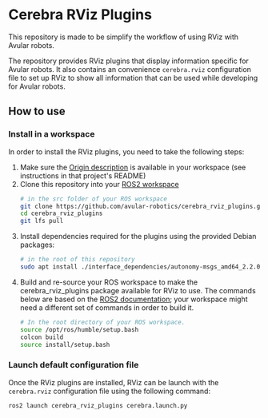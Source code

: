 # Cerebra RViz Plugins

This repository is made to be simplify the workflow of using RViz with Avular robots.

The repository provides RViz plugins that display information specific for Avular robots. It also contains an convenience `cerebra.rviz` configuration file to set up RViz to show all information that can be used while developing for Avular robots.

## How to use

### Install in a workspace

In order to install the RViz plugins, you need to take the following steps:

1. Make sure the [Origin description](https://github.com/avular-robotics/avular_origin_description) is available in your workspace (see instructions in that project's README)
2. Clone this repository into your [ROS2 workspace](https://docs.ros.org/en/rolling/Tutorials/Beginner-Client-Libraries/Creating-A-Workspace/Creating-A-Workspace.html)
   ```bash
   # in the src folder of your ROS workspace
   git clone https://github.com/avular-robotics/cerebra_rviz_plugins.git
   cd cerebra_rviz_plugins
   git lfs pull
   ```
3. Install dependencies required for the plugins using the provided Debian packages:
   ```bash
   # in the root of this repository
   sudo apt install ./interface_dependencies/autonomy-msgs_amd64_2.2.0.deb ./interface_dependencies/origin-msgs_amd64_1.0.0.deb ./interface_dependencies/cmake-avular_amd64_3.0.0.deb ./interface_dependencies/ament-copyright-avular_amd64_3.0.0.deb
   ```
4. Build and re-source your ROS workspace to make the cerebra_rviz_plugins package available for RViz to use. The commands below are based on the [ROS2 documentation](https://docs.ros.org/en/rolling/Tutorials/Beginner-Client-Libraries/Creating-A-Workspace/Creating-A-Workspace.html#build-the-workspace-with-colcon); your workspace might need a different set of commands in order to build it.
   ```bash
   # In the root directory of your ROS workspace.
   source /opt/ros/humble/setup.bash
   colcon build
   source install/setup.bash
   ```

### Launch default configuration file

Once the RViz plugins are installed, RViz can be launch with the `cerebra.rviz` configuration file using the following command:

```bash
ros2 launch cerebra_rviz_plugins cerebra.launch.py
```
